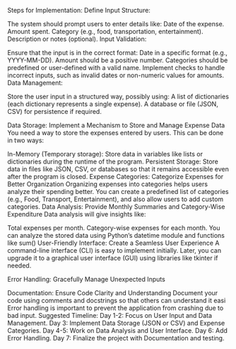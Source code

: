 Steps for Implementation:
Define Input Structure:

The system should prompt users to enter details like:
Date of the expense.
Amount spent.
Category (e.g., food, transportation, entertainment).
Description or notes (optional).
Input Validation:

Ensure that the input is in the correct format:
Date in a specific format (e.g., YYYY-MM-DD).
Amount should be a positive number.
Categories should be predefined or user-defined with a valid name.
Implement checks to handle incorrect inputs, such as invalid dates or non-numeric values for amounts.
Data Management:

Store the user input in a structured way, possibly using:
A list of dictionaries (each dictionary represents a single expense).
A database or file (JSON, CSV) for persistence if required.


Data Storage: Implement a Mechanism to Store and Manage Expense Data
You need a way to store the expenses entered by users. This can be done in two ways:

In-Memory (Temporary storage): Store data in variables like lists or dictionaries during the runtime of the program.
Persistent Storage: Store data in files like JSON, CSV, or databases so that it remains accessible even after the program is closed.
Expense Categories: Categorize Expenses for Better Organization
Organizing expenses into categories helps users analyze their spending better. You can create a predefined list of categories (e.g., Food, Transport, Entertainment), and also allow users to add custom categories.
Data Analysis: Provide Monthly Summaries and Category-Wise Expenditure
Data analysis will give insights like:

Total expenses per month.
Category-wise expenses for each month.
You can analyze the stored data using Python’s datetime module and functions like sum()
 User-Friendly Interface: Create a Seamless User Experience
A command-line interface (CLI) is easy to implement initially. Later, you can upgrade it to a graphical user interface (GUI) using libraries like tkinter if needed.

 Error Handling: Gracefully Manage Unexpected Inputs

  Documentation: Ensure Code Clarity and Understanding
Document your code using comments and docstrings so that others can understand it easi
Error handling is important to prevent the application from crashing due to bad input.
Suggested Timeline:
Day 1-2: Focus on User Input and Data Management.
Day 3: Implement Data Storage (JSON or CSV) and Expense Categories.
Day 4-5: Work on Data Analysis and User Interface.
Day 6: Add Error Handling.
Day 7: Finalize the project with Documentation and testing.
